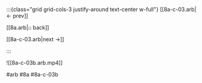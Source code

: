 :::{class="grid grid-cols-3 justify-around text-center w-full"}
[[8a-c-03.arb|← prev]]

[[8a.arb|⌂ back]]

[[8a-c-03.arb|next →]]

:::

![[8a-c-03b.arb.mp4]]

#arb #8a #8a-c-03b

